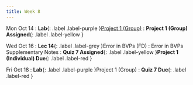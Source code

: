 ```yaml
---
title: Week 8
---
```


Mon Oct 14
: **Lab**{: .label .label-purple }[Project 1 (Group)]()
: **Project 1 (Group) Assigned**{: .label .label-yellow }

Wed Oct 16
: **Lec 14**{: .label .label-grey }Error in BVPs (FD)
    : Error in BVPs Supplementary Notes
: **Quiz 7 Assigned**{: .label .label-yellow }**Project 1 (Individual) Due**{: .label .label-red }

Fri Oct 18
: **Lab**{: .label .label-purple }Project 1 (Group)
: **Quiz 7 Due**{: .label .label-red }
